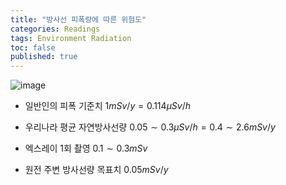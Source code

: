 ```yaml
---
title: "방사선 피폭량에 따른 위험도"
categories: Readings
tags: Environment Radiation
toc: false
published: true
---
```



![image](https://user-images.githubusercontent.com/61964210/76636609-b2ee2600-658c-11ea-8b48-477a8516be60.png)

-   일반인의 피폭 기준치
$1mSv/y = 0.114\mu Sv/h$

-   우리나라 평균 자연방사선량
$0.05 \sim 0.3 \mu Sv/h = 0.4 \sim 2.6 mSv/y$

-   엑스레이 1회 촬영
$0.1 \sim 0.3 mSv$

-   원전 주변 방사선량 목표치
$0.05 mSv/y$
<!--stackedit_data:
eyJoaXN0b3J5IjpbMTYwODMzNDkxOSwxNTk1NDQxNjEyXX0=
-->